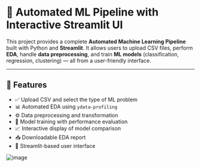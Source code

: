 # 🤖 Automated ML Pipeline with Interactive Streamlit UI

This project provides a complete **Automated Machine Learning Pipeline** built with Python and **Streamlit**. It allows users to upload CSV files, perform **EDA**, handle **data preprocessing**, and train **ML models** (classification, regression, clustering) — all from a user-friendly interface.

---

## 📌 Features

- ✅ Upload CSV and select the type of ML problem
- 📊 Automated EDA using `ydata-profiling`
- ⚙️ Data preprocessing and transformation
- 🧠 Model training with performance evaluation
- 📈 Interactive display of model comparison
- 📥 Downloadable EDA report
- 🌟 Streamlit-based user interface



![image](https://github.com/user-attachments/assets/5d271280-0729-4194-943d-b595aba2043a)
